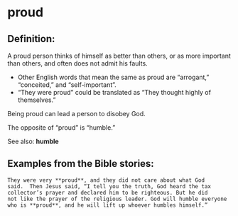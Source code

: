 proud
=====

Definition:
-----------

A proud person thinks of himself as better than others, or as more
important than others, and often does not admit his faults.

-   Other English words that mean the same as proud are “arrogant,”
    “conceited,” and “self-important”.
-   “They were proud” could be translated as “They thought highly of
    themselves.”

Being proud can lead a person to disobey God.

The opposite of “proud” is “humble.”

See also: **humble**

Examples from the Bible stories:
--------------------------------

    They were very **proud**, and they did not care about what God
    said.  Then Jesus said, “I tell you the truth, God heard the tax
    collector’s prayer and declared him to be righteous. But he did
    not like the prayer of the religious leader. God will humble everyone
    who is **proud**, and he will lift up whoever humbles himself.”
